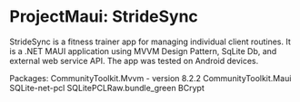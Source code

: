 # ProjectMaui: StrideSync

StrideSync is a fitness trainer app for managing individual client routines. 
It is a .NET MAUI application using MVVM Design Pattern, SqLite Db, and external web service API. 
The app was tested on Android devices.

Packages:
    CommunityToolkit.Mvvm - version 8.2.2
    CommunityToolkit.Maui
    SQLite-net-pcl
    SQLitePCLRaw.bundle_green
    BCrypt

